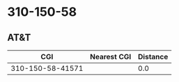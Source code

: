 # 310-150-58
## AT&T


| CGI | Nearest CGI | Distance |
|-----|-------------|----------|
| 310-150-58-41571 |  | 0.0 |
